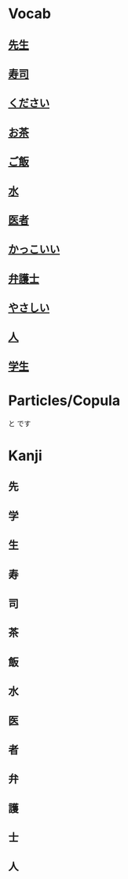 # Vocab
## [先生](Vocabulary/先生.md)
## [寿司](Vocabulary/寿司.md)
## [ください](Vocabulary/ください.md)
## [お茶](Vocabulary/お茶.md)
## [ご飯](Vocabulary/ご飯.md)
## [水](Nouns/水)
## [医者](Vocabulary/医者.md)
## [かっこいい](Vocabulary/かっこいい.md)
## [弁護士](Vocabulary/弁護士.md)
## [やさしい](Vocabulary/やさしい.md)
## [人](Vocabulary/Nouns/人)
## [学生](Vocabulary/学生.md)

# Particles/Copula
と
です

# Kanji

## 先
## 学
## 生
## 寿
## 司
## 茶
## 飯
## 水
## 医
## 者
## 弁
## 護 
## 士 
## 人